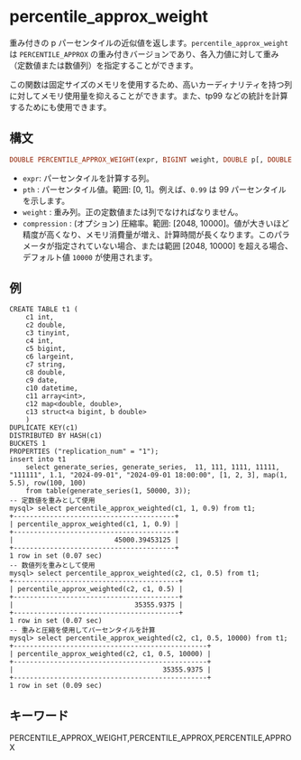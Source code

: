 # percentile_approx_weight

重み付きの p パーセンタイルの近似値を返します。`percentile_approx_weight` は `PERCENTILE_APPROX` の重み付きバージョンであり、各入力値に対して重み（定数値または数値列）を指定することができます。

この関数は固定サイズのメモリを使用するため、高いカーディナリティを持つ列に対してメモリ使用量を抑えることができます。また、tp99 などの統計を計算するためにも使用できます。

## 構文

```Haskell
DOUBLE PERCENTILE_APPROX_WEIGHT(expr, BIGINT weight, DOUBLE p[, DOUBLE compression])
```

- `expr`: パーセンタイルを計算する列。
- `pth` : パーセンタイル値。範囲: [0, 1]。例えば、`0.99` は 99 パーセンタイルを示します。
- `weight` : 重み列。正の定数値または列でなければなりません。
- `compression` : (オプション) 圧縮率。範囲: [2048, 10000]。値が大きいほど精度が高くなり、メモリ消費量が増え、計算時間が長くなります。このパラメータが指定されていない場合、または範囲 [2048, 10000] を超える場合、デフォルト値 `10000` が使用されます。

## 例

```plain text
CREATE TABLE t1 (
    c1 int,
    c2 double,
    c3 tinyint,
    c4 int,
    c5 bigint,
    c6 largeint,
    c7 string,
    c8 double,
    c9 date,
    c10 datetime,
    c11 array<int>,
    c12 map<double, double>,
    c13 struct<a bigint, b double>
    )
DUPLICATE KEY(c1)
DISTRIBUTED BY HASH(c1)
BUCKETS 1
PROPERTIES ("replication_num" = "1");
insert into t1 
    select generate_series, generate_series,  11, 111, 1111, 11111, "111111", 1.1, "2024-09-01", "2024-09-01 18:00:00", [1, 2, 3], map(1, 5.5), row(100, 100)
    from table(generate_series(1, 50000, 3));
-- 定数値を重みとして使用
mysql> select percentile_approx_weighted(c1, 1, 0.9) from t1;
+----------------------------------------+
| percentile_approx_weighted(c1, 1, 0.9) |
+----------------------------------------+
|                         45000.39453125 |
+----------------------------------------+
1 row in set (0.07 sec)
-- 数値列を重みとして使用
mysql> select percentile_approx_weighted(c2, c1, 0.5) from t1;
+-----------------------------------------+
| percentile_approx_weighted(c2, c1, 0.5) |
+-----------------------------------------+
|                              35355.9375 |
+-----------------------------------------+
1 row in set (0.07 sec)
-- 重みと圧縮を使用してパーセンタイルを計算
mysql> select percentile_approx_weighted(c2, c1, 0.5, 10000) from t1;
+------------------------------------------------+
| percentile_approx_weighted(c2, c1, 0.5, 10000) |
+------------------------------------------------+
|                                     35355.9375 |
+------------------------------------------------+
1 row in set (0.09 sec)
```

## キーワード

PERCENTILE_APPROX_WEIGHT,PERCENTILE_APPROX,PERCENTILE,APPROX
